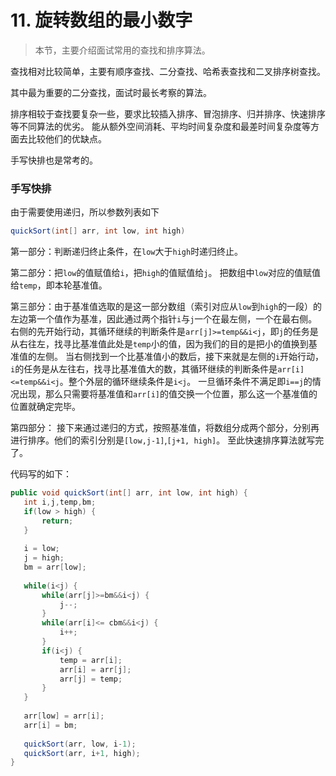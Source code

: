 # 11. 旋转数组的最小数字
 
 > 本节，主要介绍面试常用的查找和排序算法。
 
 查找相对比较简单，主要有顺序查找、二分查找、哈希表查找和二叉排序树查找。
 
 其中最为重要的二分查找，面试时最长考察的算法。
 
 排序相较于查找要复杂一些，要求比较插入排序、冒泡排序、归并排序、快速排序等不同算法的优劣。
 能从额外空间消耗、平均时间复杂度和最差时间复杂度等方面去比较他们的优缺点。
 
 手写快排也是常考的。
 
 ### 手写快排
 
 由于需要使用递归，所以参数列表如下
 ```java
quickSort(int[] arr, int low, int high)
```
第一部分：判断递归终止条件，在`low`大于`high`时递归终止。

第二部分：把`low`的值赋值给`i`，把`high`的值赋值给`j`。
把数组中`low`对应的值赋值给`temp`，即本轮基准值。

第三部分：由于基准值选取的是这一部分数组（索引对应从`low`到`high`的一段）的左边第一个值作为基准，因此通过两个指针`i`与`j`一个在最左侧，一个在最右侧。
右侧的先开始行动，其循环继续的判断条件是`arr[j]>=temp&&i<j`，即`j`的任务是从右往左，找寻比基准值此处是`temp`小的值，因为我们的目的是把小的值换到基准值的左侧。
当右侧找到一个比基准值小的数后，接下来就是左侧的`i`开始行动，`i`的任务是从左往右，找寻比基准值大的数，其循环继续的判断条件是`arr[i]<=temp&&i<j`。整个外层的循环继续条件是`i<j`。
一旦循环条件不满足即`i==j`的情况出现，那么只需要将基准值和`arr[i]`的值交换一个位置，那么这一个基准值的位置就确定完毕。

第四部分： 接下来通过递归的方式，按照基准值，将数组分成两个部分，分别再进行排序。他们的索引分别是`[low,j-1]`,`[j+1, high]`。
至此快速排序算法就写完了。
 
 
 代码写的如下：
 ```java
public void quickSort(int[] arr, int low, int high) {
    int i,j,temp,bm;
    if(low > high) {
        return;
    }
    
    i = low;
    j = high;
    bm = arr[low];
    
    while(i<j) {
        while(arr[j]>=bm&&i<j) {
            j--;
        }
        while(arr[i]<= cbm&&i<j) {
            i++;
        }
        if(i<j) {
            temp = arr[i];
            arr[i] = arr[j];
            arr[j] = temp;
        }
    }
    
    arr[low] = arr[i];
    arr[i] = bm;
    
    quickSort(arr, low, i-1);
    quickSort(arr, i+1, high);
}
```
 